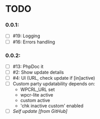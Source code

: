 # TODO

### 0.0.1:
- [ ] #19: Logging
- [ ] #16: Errors handling

### 0.0.2:
- [ ] #13: PhpDoc it
- [ ]  #2: Show update details
- [ ]  #4: UI (URL, check update if [in]active)
- [ ] Custom party updatability depends on:
  - WPCRL_URL set
  - wpcr-lite active
  - custom active
  - 'chk inactive custom' enabled
- [ ] _Self update [from GitHub]_
